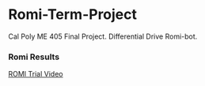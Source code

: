 # Romi-Term-Project
Cal Poly ME 405 Final Project. Differential Drive Romi-bot.

### Romi Results
[ROMI Trial Video](https://youtu.be/yMir0CIqmmk "@embed")
